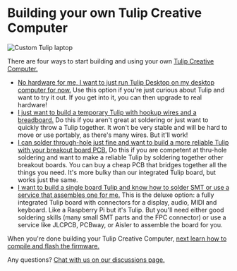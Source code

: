 # Building your own Tulip Creative Computer

![Custom Tulip laptop](https://raw.githubusercontent.com/shorepine/tulipcc/main/docs/pics/hinge.jpg)

There are four ways to start building and using your own [Tulip Creative Computer.](../README.md) 

 * [No hardware for me, I want to just run Tulip Desktop on my desktop computer for now.](tulip_desktop.md) Use this option if you're just curious about Tulip and want to try it out. If you get into it, you can then upgrade to real hardware!
 * [I just want to build a temporary Tulip with hookup wires and a breadboard.](tulip_breadboard.md) Do this if you aren't great at soldering or just want to quickly throw a Tulip together. It won't be very stable and will be hard to move or use portably, as there's many wires. But it'll work!
 * [I can solder through-hole just fine and want to build a more reliable Tulip with your breakout board PCB.](tulip_breakout.md) Do this if you are competent at thru-hole soldering and want to make a reliable Tulip by soldering together other breakout boards. You can buy a cheap PCB that bridges together all the things you need. It's more bulky than our integrated Tulip board, but works just the same. 
 * [I want to build a single board Tulip and know how to solder SMT or use a service that assembles one for me.](tulip_board.md) This is the deluxe option: a fully integrated Tulip board with connectors for a display, audio, MIDI and keyboard. Like a Raspberry Pi but it's Tulip. But you'll need either good soldering skills (many small SMT parts and the FPC connector) or use a service like JLCPCB, PCBway, or Aisler to assemble the board for you. 

 When you're done building your Tulip Creative Computer, [next learn how to compile and flash the firmware.](tulip_flashing.md)

Any questions? [Chat with us on our discussions page.](https://github.com/shorepine/tulipcc/discussions)




